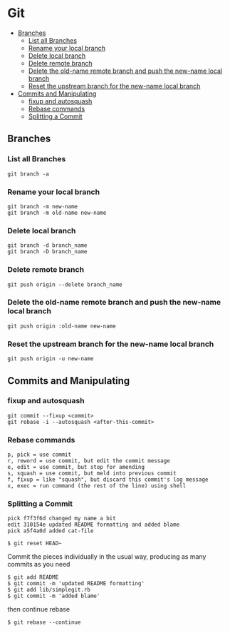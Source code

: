 # Git

- [Branches](#Branches)
  * [List all Branches](#List-all-Branches)
  * [Rename your local branch](#Rename-your-local-branch)
  * [Delete local branch](#Delete-local-branch)
  * [Delete remote branch](#Delete-remote-branch)
  * [Delete the old-name remote branch and push the new-name local branch](#Delete-the-old-name-remote-branch-and-push-the-new-name-local-branch)
  * [Reset the upstream branch for the new-name local branch](#Reset-the-upstream-branch-for-the-new-name-local-branch)
- [Commits and Manipulating](#Commits-and-Manipulating)
  * [fixup and autosquash](#fixup-and-autosquash)
  * [Rebase commands](#Rebase-commands)
  * [Splitting a Commit](#Splitting-a-Commit)
  
## Branches
### List all Branches
```
git branch -a
```
### Rename your local branch
```
git branch -m new-name
git branch -m old-name new-name
```
### Delete local branch
```
git branch -d branch_name
git branch -D branch_name
```
### Delete remote branch
```
git push origin --delete branch_name
```
### Delete the old-name remote branch and push the new-name local branch
```
git push origin :old-name new-name
```
### Reset the upstream branch for the new-name local branch
```
git push origin -u new-name
```
## Commits and Manipulating
### fixup and autosquash
```
git commit --fixup <commit>
git rebase -i --autosquash <after-this-commit>
```
### Rebase commands
```
p, pick = use commit
r, reword = use commit, but edit the commit message
e, edit = use commit, but stop for amending
s, squash = use commit, but meld into previous commit
f, fixup = like "squash", but discard this commit's log message
x, exec = run command (the rest of the line) using shell
```
### Splitting a Commit
```
pick f7f3f6d changed my name a bit
edit 310154e updated README formatting and added blame
pick a5f4a0d added cat-file
```
```
$ git reset HEAD~
```
Commit the pieces individually in the usual way, producing as many commits as you need
```
$ git add README
$ git commit -m 'updated README formatting'
$ git add lib/simplegit.rb
$ git commit -m 'added blame'
```
then continue rebase
```
$ git rebase --continue
```
